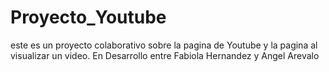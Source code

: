 # Proyecto_Youtube
 este es un proyecto colaborativo sobre la pagina de Youtube y la pagina al visualizar un video. En Desarrollo entre Fabiola Hernandez y Angel Arevalo
